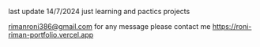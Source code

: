 last update 14/7/2024 
just learning and pactics  projects

rimanroni386@gmail.com
for any message please contact me 
https://roni-riman-portfolio.vercel.app